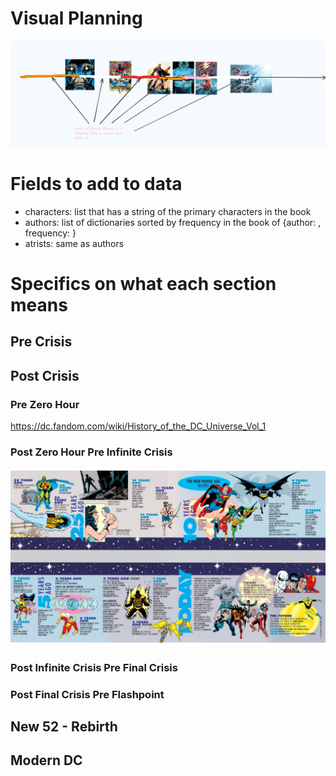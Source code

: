 # Visual Planning 
![alt text](image-2.png)

# Fields to add to data

- characters: list that has a string of the primary characters in the book
- authors: list of dictionaries sorted by frequency in the book of {author: <string>, frequency: <number>}
- atrists: same as authors  

# Specifics on what each section means
## Pre Crisis 

## Post Crisis 
### Pre Zero Hour 
https://dc.fandom.com/wiki/History_of_the_DC_Universe_Vol_1 

### Post Zero Hour Pre Infinite Crisis 
![alt text](image.png)

### Post Infinite Crisis Pre Final Crisis 

### Post Final Crisis Pre Flashpoint 

## New 52 - Rebirth 

## Modern DC 